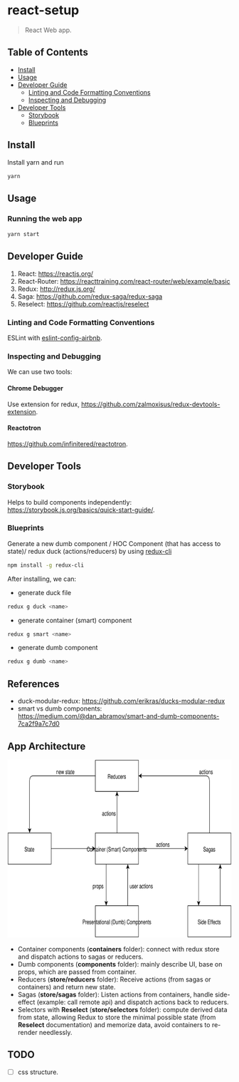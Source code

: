 # react-setup
> React Web app.

## Table of Contents
- [Install](#install)
- [Usage](#usage)
- [Developer Guide](#developer-guide)
  - [Linting and Code Formatting Conventions](#linting-and-code-formatting-conventions)
  - [Inspecting and Debugging](#inspecting-and-debugging)
- [Developer Tools](#developer-tools)
  - [Storybook](#storybook)
  - [Blueprints](#blueprints)

## Install
Install yarn and run
``` bash
yarn
```

## Usage


### Running the web app
```bash
yarn start
```

## Developer Guide
1. React: https://reactjs.org/
2. React-Router: https://reacttraining.com/react-router/web/example/basic
3. Redux: http://redux.js.org/
4. Saga: https://github.com/redux-saga/redux-saga
5. Reselect: https://github.com/reactjs/reselect

### Linting and Code Formatting Conventions
ESLint with [eslint-config-airbnb](https://www.npmjs.com/package/eslint-config-airbnb).

### Inspecting and Debugging
We can use two tools:
#### Chrome Debugger
Use extension for redux, https://github.com/zalmoxisus/redux-devtools-extension.

#### Reactotron
https://github.com/infinitered/reactotron.

## Developer Tools
### Storybook
Helps to build components independently: https://storybook.js.org/basics/quick-start-guide/.

### Blueprints

Generate a new dumb component / HOC Component (that has access to state)/ redux duck (actions/reducers) by using [redux-cli](https://github.com/SpencerCDixon/redux-cli)

```bash
npm install -g redux-cli
```
After installing, we can:

* generate duck file
```bash
redux g duck <name>
```
* generate container (smart) component
``` bash
redux g smart <name>
```

* generate dumb component
```bash
redux g dumb <name>
```


## References
* duck-modular-redux: https://github.com/erikras/ducks-modular-redux
* smart vs dumb components: https://medium.com/@dan_abramov/smart-and-dumb-components-7ca2f9a7c7d0
## App Architecture
<img src="diagram-redux-saga.svg" width="100%" height="400">

* Container components (**containers** folder): connect with redux store and dispatch actions to sagas or reducers.
* Dumb components (**components** folder): mainly describe UI, base on props, which are passed from container.
* Reducers (**store/reducers** folder): Receive actions (from sagas or containers) and return new state.
* Sagas (**store/sagas** folder): Listen actions from containers, handle side-effect (example: call remote api) and dispatch actions back to reducers.
* Selectors with **Reselect** (**store/selectors** folder): compute derived data from state, allowing Redux to store the minimal possible state (from **Reselect** documentation) and memorize data, avoid containers to re-render needlessly.

## TODO
- [ ] css structure.
